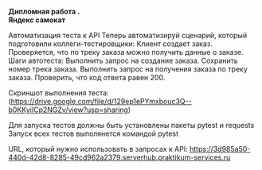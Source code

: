 ﻿**Дипломная работа .  
 Яндекс самокат** 
 
Автоматизация теста к API 
Теперь автоматизируй сценарий, который подготовили коллеги-тестировщики:
Клиент создает заказ.
Проверяется, что по треку заказа можно получить данные о заказе.
Шаги автотеста:
Выполнить запрос на создание заказа.
Сохранить номер трека заказа.
Выполнить запрос на получения заказа по треку заказа.
Проверить, что код ответа равен 200.

Скриншот выполнения теста:
(https://drive.google.com/file/d/129ep1ePYmxbouc3Q--b0KKyiICp2NGZv/view?usp=sharing)

Для запуска тестов должны быть установлены пакеты pytest и requests
Запуск всех тестов выполянется командой pytest

URL, который нужно использовать в запросах к API: https://3d985a50-440d-42d8-8285-49cd962a2379.serverhub.praktikum-services.ru
